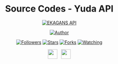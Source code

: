 <div align="center">
 
# Source Codes - Yuda API
<p align="center">
<a href="#"><img title="EKAGANS API" src="https://img.shields.io/badge/EKAGANS Api-blue?colorA=%23ff0000&colorB=%23017e40&style=for-the-badge"></a>
</p>
<p align="center">
<a href="https://github.com/ekadanuarta"><img title="Author" src="https://img.shields.io/badge/Author-DANU GANS-orange.svg?style=for-the-badge&logo=github"></a>
</p>
<p align="center">
<a href="https://github.com/ekadanuarta/followers"><img title="Followers" src="https://img.shields.io/github/followers/ekadanuaeta?color=red&style=flat-square"></a>
<a href="https://github.com/ekadanuarta/Api/stargazers/"><img title="Stars" src="https://img.shields.io/github/stars/ekadanuarta/Api?color=blue&style=flat-square"></a>
<a href="https://github.com/ekadanuarta/Api/network/members"><img title="Forks" src="https://img.shields.io/github/forks/ekadanuarta/Api?color=red&style=flat-square"></a>
<a href="https://github.com/ekadanuarta/Api/watchers"><img title="Watching" src="https://img.shields.io/github/watchers/ekadanuarta/Api?label=Watchers&color=blue&style=flat-square"></a>
</p>
<p align='center'>
   <a href="https://wa.me/6288221400832"><img height="30" src="https://c.top4top.io/p_1837yybbf0.jpeg"></a>&nbsp;&nbsp;
   <a href="https://instagram.com/ekagans_02"><img height="30" src="https://raw.githubusercontent.com/TobyG74/TobyG74/main/instagram.jpg"></a>
</P>
